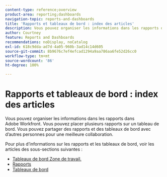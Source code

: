 ```yaml
---
content-type: reference;overview
product-area: reporting;dashboards
navigation-topic: reports-and-dashboards
title: 'Rapports et tableaux de bord : index des articles'
description: Vous pouvez organiser les informations dans les rapports dans Adobe Workfront. Vous pouvez placer plusieurs rapports sur un tableau de bord. Vous pouvez partager des rapports et des tableaux de bord avec d’autres personnes pour une meilleure collaboration.
author: Courtney
feature: Reports and Dashboards
recommendations: noDisplay, noCatalog
exl-id: 618c9dda-ad7d-4a05-960b-3ad14c14d605
source-git-commit: 8b9676c7ef4efcad1294a9aa786aa6fe52d26cc0
workflow-type: tm+mt
source-wordcount: '86'
ht-degree: 100%

---
```



# Rapports et tableaux de bord : index des articles

<!--Audited: 01/2024-->

Vous pouvez organiser les informations dans les rapports dans Adobe Workfront. Vous pouvez placer plusieurs rapports sur un tableau de bord. Vous pouvez partager des rapports et des tableaux de bord avec d’autres personnes pour une meilleure collaboration.

Pour plus d’informations sur les rapports et les tableaux de bord, voir les articles des sous-sections suivantes :

* [Tableaux de bord Zone de travail.](../reports-and-dashboards/canvas-dashboards/canvas-dashboards-overview.md)
* [Rapports](../reports-and-dashboards/reports/reports-overview.md)
* [Tableaux de bord](../reports-and-dashboards/dashboards/dashboards-overview.md)

